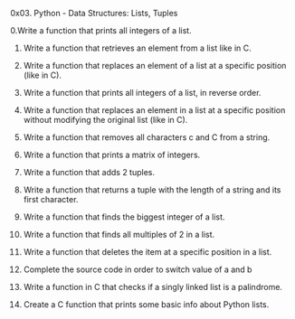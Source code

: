 0x03. Python - Data Structures: Lists, Tuples

0.Write a function that prints all integers of a list.

1. Write a function that retrieves an element from a list like in C.

2. Write a function that replaces an element of a list at a specific position (like in C).

3. Write a function that prints all integers of a list, in reverse order.

4. Write a function that replaces an element in a list at a specific position without modifying the original list (like in C).

5. Write a function that removes all characters c and C from a string.

6. Write a function that prints a matrix of integers.

7. Write a function that adds 2 tuples.

8. Write a function that returns a tuple with the length of a string and its first character.

9. Write a function that finds the biggest integer of a list.

10. Write a function that finds all multiples of 2 in a list.

11. Write a function that deletes the item at a specific position in a list.

12. Complete the source code in order to switch value of a and b

13. Write a function in C that checks if a singly linked list is a palindrome.

101. Create a C function that prints some basic info about Python lists.
